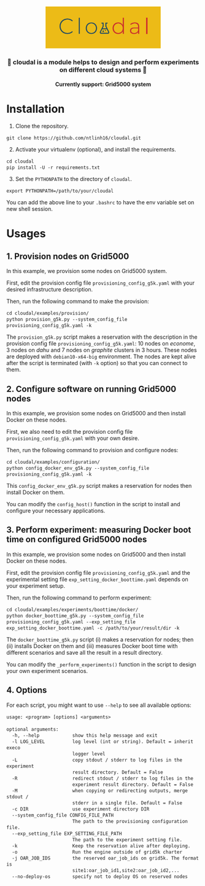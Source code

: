 <p align="center">
    <br>
    <img src="https://raw.githubusercontent.com/ntlinh16/cloudal/master/images/cloudal_logo.png" width="300"/>
    <br>
<p>

<h3 align="center">
<p> 🤗 cloudal is a module helps to design and perform experiments on different cloud systems 🤗
</h3>
<h4 align="center">
<p> Currently support: Grid5000 system
</h4>




# Installation
1. Clone the repository.
```
git clone https://github.com/ntlinh16/cloudal.git
```
2. Activate your virtualenv (optional), and install the requirements.
```
cd cloudal
pip install -U -r requirements.txt
```

3. Set the `PYTHONPATH` to the directory of `cloudal`.
```
export PYTHONPATH=/path/to/your/cloudal
```
You can add the above line to your `.bashrc` to have the env variable set on new shell session.



# Usages

## 1. Provision nodes on Grid5000
In this example, we provision some nodes on Grid5000 system.

First, edit the provision config file `provisioning_config_g5k.yaml` with your desired infrastructure description.

Then, run the following command to make the provision:
```
cd cloudal/examples/provision/
python provision_g5k.py --system_config_file provisioning_config_g5k.yaml -k
```

The `provision_g5k.py` script makes a reservation with the description in the provision config file `provisioning_config_g5k.yaml`: 10 nodes on *econome*, 3 nodes on *dahu* and 7 nodes on *graphite* clusters in 3 hours. These nodes are deployed with `debian10-x64-big` environment. 
The nodes are kept alive after the script is terminated (with `-k` option) so that you can connect to them.

## 2. Configure software on running Grid5000 nodes
In this example, we provision some nodes on Grid5000 and then install Docker on these nodes.

First, we also need to edit the provision config file `provisioning_config_g5k.yaml` with your own desire.

Then, run the following command to provision and configure nodes:
```
cd cloudal/examples/configuration/
python config_docker_env_g5k.py --system_config_file provisioning_config_g5k.yaml -k
```

This `config_docker_env_g5k.py` script makes a reservation for nodes then install Docker on them.

You can modify the `config_host()` function in the script to install and configure your necessary applications.


## 3. Perform experiment: measuring Docker boot time on configured Grid5000 nodes
In this example, we provision some nodes on Grid5000 and then install Docker on these nodes.

First, edit the provision config file `provisioning_config_g5k.yaml` and the experimental setting file `exp_setting_docker_boottime.yaml` depends on your experiment setup.

Then, run the following command to perform experiment:
```
cd cloudal/examples/experiments/boottime/docker/
python docker_boottime_g5k.py --system_config_file provisioning_config_g5k.yaml --exp_setting_file exp_setting_docker_boottime.yaml -c /path/to/your/result/dir -k
```

The `docker_boottime_g5k.py` script (i) makes a reservation for nodes; then (ii) installs Docker on them and (iii) measures Docker boot time with different scenarios and save all the result in a result directory.

You can modify the `_perform_experiments()` function in the script to design your own experiment scenarios.

## 4. Options
For each script, you might want to use `--help` to see all available options:
```
usage: <program> [options] <arguments>

optional arguments:
  -h, --help            show this help message and exit
  -l LOG_LEVEL          log level (int or string). Default = inherit execo
                        logger level
  -L                    copy stdout / stderr to log files in the experiment
                        result directory. Default = False
  -R                    redirect stdout / stderr to log files in the
                        experiment result directory. Default = False
  -M                    when copying or redirecting outputs, merge stdout /
                        stderr in a single file. Default = False
  -c DIR                use experiment directory DIR
  --system_config_file CONFIG_FILE_PATH
                        The path to the provisioning configuration file.
  --exp_setting_file EXP_SETTING_FILE_PATH
                        The path to the experiment setting file.
  -k                    Keep the reservation alive after deploying.
  -o                    Run the engine outside of grid5k charter
  -j OAR_JOB_IDS        the reserved oar_job_ids on grid5k. The format is
                        site1:oar_job_id1,site2:oar_job_id2,...
  --no-deploy-os        specify not to deploy OS on reserved nodes
```